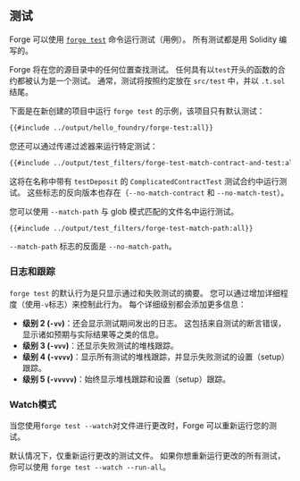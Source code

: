 ## 测试

Forge 可以使用 [`forge test`](../reference/forge/forge-test.md) 命令运行测试（用例）。 所有测试都是用 Solidity 编写的。

Forge 将在您的源目录中的任何位置查找测试。 任何具有以`test`开头的函数的合约都被认为是一个测试。 通常，测试将按照约定放在 `src/test` 中，并以 `.t.sol` 结尾。

下面是在新创建的项目中运行 `forge test` 的示例，该项目只有默认测试：

```sh
{{#include ../output/hello_foundry/forge-test:all}}
```

您还可以通过传递过滤器来运行特定测试：

```sh
{{#include ../output/test_filters/forge-test-match-contract-and-test:all}}
```

这将在名称中带有 `testDeposit` 的 `ComplicatedContractTest` 测试合约中运行测试。
这些标志的反向版本也存在（`--no-match-contract` 和 `--no-match-test`）。

您可以使用 `--match-path` 与 glob 模式匹配的文件名中运行测试。

```sh
{{#include ../output/test_filters/forge-test-match-path:all}}
```

`--match-path` 标志的反面是 `--no-match-path`。

### 日志和跟踪

`forge test` 的默认行为是只显示通过和失败测试的摘要。 您可以通过增加详细程度（使用`-v`标志）来控制此行为。 每个详细级别都会添加更多信息：

- **级别 2  (`-vv`)**：还会显示测试期间发出的日志。 这包括来自测试的断言错误，显示诸如预期与实际结果等之类的信息。
- **级别 3 (`-vvv`)**：还显示失败测试的堆栈跟踪。
- **级别 4 (`-vvvv`)**：显示所有测试的堆栈跟踪，并显示失败测试的设置（setup）跟踪。
- **级别 5 (`-vvvvv`)**：始终显示堆栈跟踪和设置（setup）跟踪。

### Watch模式

当您使用`forge test --watch`对文件进行更改时，Forge 可以重新运行您的测试。

默认情况下，仅重新运行更改的测试文件。 如果你想重新运行更改的所有测试，你可以使用 `forge test --watch --run-all`。